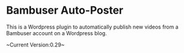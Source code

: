 Bambuser Auto-Poster
====================

This is a Wordpress plugin to automatically publish new videos from a Bambuser account on a Wordpress blog.

~Current Version:0.29~